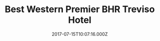 ---
date: 2017-07-15T10:07:16.000Z
title: Best Western Premier BHR Treviso Hotel
latitude: 45.66850616006014
longitude: 12.180326250381768
category: checkin
---